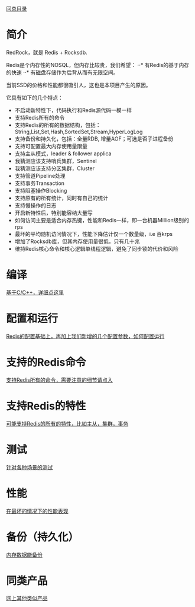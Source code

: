 [回总目录](menu_cn.md) 

# 简介

RedRock，就是 Redis + Rocksdb.

Redis是个内存性的NOSQL，但内存比较贵，我们希望：
⋅⋅* 有Redis的基于内存的快速
⋅⋅* 有磁盘存储作为后背从而有无限空间。

当前SSD的价格和性能都很吸引人，这也是本项目产生的原因。 

它具有如下的几个特点：
* 不启动新特性下，代码执行和Redis源代码一模一样
* 支持Redis所有的命令
* 支持Redis的所有的数据结构，包括：String,List,Set,Hash,SortedSet,Stream,HyperLogLog
* 支持备份和持久化，包括：全量RDB, 增量AOF；可选是否子进程备份
* 支持可配置最大内存使用量限量
* 支持主从模式，leader & follower applica
* 我猜测应该支持哨兵集群，Sentinel
* 我猜测应该支持分区集群，Cluster
* 支持管道Pipeline处理
* 支持事务Transaction
* 支持阻塞操作Blocking
* 支持原有的所有统计，同时有自己的统计
* 支持慢操作的日志
* 开启新特性后，特别能容纳大量写
* 如何访问主要是适合内存热键，性能和Redis一样，即一台机器Million级别的rps
* 最坏的平均随机访问情况下，性能下降估计仅一个数量级，i.e 百krps
* 增加了Rocksdb库，但其内存使用量很低，只有几十兆
* 维持Redis核心命令和核心逻辑单线程逻辑，避免了同步锁的代价和风险

# 编译

[基于C/C++，详细点这里](compile_cn.md)

# 配置和运行

[Redis的配置基础上，再加上我们新增的几个配置参数，如何配置运行](howrun_cn.md)

# 支持的Redis命令

[支持Redis所有的命令，需要注意的细节请点入](commands_cn.md)

# 支持Redis的特性

[可能支持Redis的所有的特性，比如主从，集群，事务](feature_cn.md)

# 测试

[针对各种场景的测试](test_cn.md)

# 性能

[在最坏的情况下的性能表现](performance_cn.md)

# 备份（持久化）

[内存数据能备份](persistence_cn.md)

# 同类产品

[网上其他类似产品](peers_cn.md)